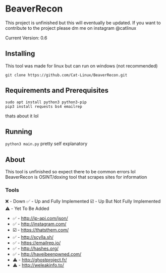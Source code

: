# BeaverRecon
This project is unfinished but this will eventually be updated.
If you want to contribute to the project please dm me on instagram @catlinux

Current Version: 0.6

## Installing
This tool was made for linux but can run on windows (not recommended)

```git clone https://github.com/Cat-Linux/BeaverRecon.git```

## Requirements and Prerequisites
```
sudo apt install python3 python3-pip
pip3 install requests bs4 emailrep
```
thats about it lol

## Running
```python3 main.py```
pretty self explanatory 

## About
This tool is unfinished so expect there to be common errors lol
BeaverRecon is OSINT/doxing tool that scrapes sites for information

### Tools
❌ - Down 
✅ - Up and Fully Implemented 
☑️ - Up But Not Fully Implemented
⚠️ - Yet To Be Added

- ✅ - http://ip-api.com/json/
- ✅ - http://instagram.com/
- ☑️ - https://thatsthem.com/
- ✅ - http://scylla.sh/
- ✅ - https://emailrep.io/
- ✅ - http://hashes.org/
- ✅ - http://haveibeenpwned.com/
- ⚠️ - http://ghostproject.fr/
- ⚠️ - http://weleakinfo.to/
